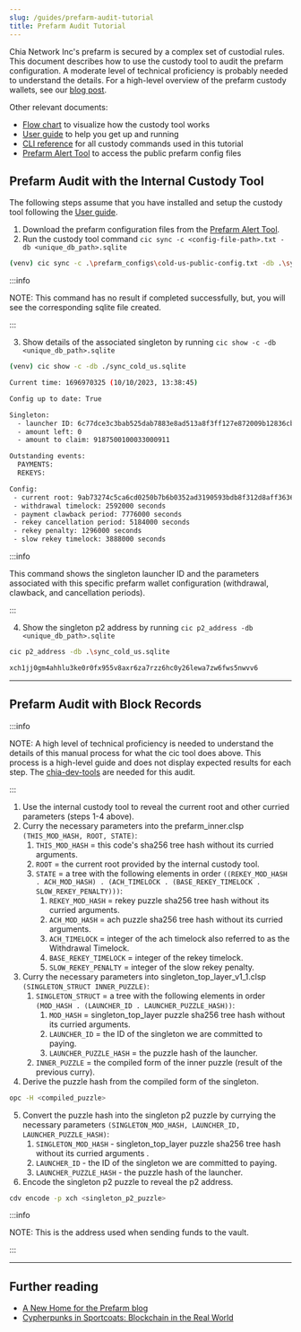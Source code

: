 ```yaml
---
slug: /guides/prefarm-audit-tutorial
title: Prefarm Audit Tutorial
---
```


Chia Network Inc's prefarm is secured by a complex set of custodial rules. This document describes how to use the custody tool to audit the prefarm configuration. A moderate level of technical proficiency is probably needed to understand the details. For a high-level overview of the prefarm custody wallets, see our [blog post](https://www.chia.net/2022/10/29/a-new-home-for-the-prefarm/).

Other relevant documents:

- [Flow chart](/img/chia-custody-tool.png) to visualize how the custody tool works
- [User guide](/guides/custody-tool-user-guide) to help you get up and running
- [CLI reference](/custody-tool) for all custody commands used in this tutorial
- [Prefarm Alert Tool](https://github.com/Chia-Network/prefarm-alert) to access the public prefarm config files

## Prefarm Audit with the Internal Custody Tool
The following steps assume that you have installed and setup the custody tool following the [User guide](/guides/custody-tool-user-guide). 

1. Download the prefarm configuration files from the [Prefarm Alert Tool](https://github.com/Chia-Network/prefarm-alert/tree/main/singleton-metadata).
2. Run the custody tool command `cic sync -c <config-file-path>.txt -db <unique_db_path>.sqlite`
```bash
(venv) cic sync -c .\prefarm_configs\cold-us-public-config.txt -db .\sync_cold_us.sqlite
```

:::info

NOTE: This command has no result if completed successfully, but, you will see the corresponding sqlite file created.

:::

3. Show details of the associated singleton by running `cic show -c -db <unique_db_path>.sqlite`
```bash
(venv) cic show -c -db ./sync_cold_us.sqlite

Current time: 1696970325 (10/10/2023, 13:38:45)

Config up to date: True

Singleton:
  - launcher ID: 6c77dce3c3bab525dab7883e8ad513a8f3ff127e872009b12836cbb1c8f26647
  - amount left: 0
  - amount to claim: 9187500100033000911

Outstanding events:
  PAYMENTS:
  REKEYS:

Config:
 - current root: 9ab73274c5ca6cd0250b7b6b0352ad3190593bdb8f312d8aff3636c95208b0fb
 - withdrawal timelock: 2592000 seconds
 - payment clawback period: 7776000 seconds
 - rekey cancellation period: 5184000 seconds
 - rekey penalty: 1296000 seconds
 - slow rekey timelock: 3888000 seconds
```

:::info

This command shows the singleton launcher ID and the parameters associated with this specific prefarm wallet configuration (withdrawal, clawback, and cancellation periods).

:::

4. Show the singleton p2 address by running `cic p2_address -db <unique_db_path>.sqlite`
```bash
cic p2_address -db .\sync_cold_us.sqlite

xch1jj0gm4ahhlu3ke0r0fx955v8axr6za7rzz6hc0y26lewa7zw6fws5nwvv6
```
---

## Prefarm Audit with Block Records

:::info

NOTE: A high level of technical proficiency is needed to understand the details of this manual process for what the cic tool does above.
This process is a high-level guide and does not display expected results for each step.
The [chia-dev-tools](https://github.com/Chia-Network/chia-dev-tools#install) are needed for this audit.

:::

1. Use the internal custody tool to reveal the current root and other curried parameters (steps 1-4 above).
2. Curry the necessary parameters into the prefarm_inner.clsp `(THIS_MOD_HASH, ROOT, STATE)`:
    1. `THIS_MOD_HASH` = this code's sha256 tree hash without its curried arguments.
    2. `ROOT` = the current root provided by the internal custody tool.
    3. `STATE` = a tree with the following elements in order `((REKEY_MOD_HASH . ACH_MOD_HASH) . (ACH_TIMELOCK . (BASE_REKEY_TIMELOCK . SLOW_REKEY_PENALTY)))`:
       1. `REKEY_MOD_HASH` = rekey puzzle sha256 tree hash without its curried arguments.
       2. `ACH_MOD_HASH` = ach puzzle sha256 tree hash without its curried arguments.
       3. `ACH_TIMELOCK` = integer of the ach timelock also referred to as the Withdrawal Timelock.
       4. `BASE_REKEY_TIMELOCK` = integer of the rekey timelock.
       5. `SLOW_REKEY_PENALTY` = integer of the slow rekey penalty.
3. Curry the necessary parameters into singleton_top_layer_v1_1.clsp `(SINGLETON_STRUCT INNER_PUZZLE)`:
    1. `SINGLETON_STRUCT` = a tree with the following elements in order `(MOD_HASH . (LAUNCHER_ID . LAUNCHER_PUZZLE_HASH))`:
       1. `MOD_HASH` = singleton_top_layer puzzle sha256 tree hash without its curried arguments.
       2. `LAUNCHER_ID` = the ID of the singleton we are committed to paying.
       3. `LAUNCHER_PUZZLE_HASH` = the puzzle hash of the launcher.
    2. `INNER_PUZZLE` = the compiled form of the inner puzzle (result of the previous curry).
4. Derive the puzzle hash from the compiled form of the singleton.
```bash
opc -H <compiled_puzzle>
```
5. Convert the puzzle hash into the singleton p2 puzzle by currying the necessary parameters `(SINGLETON_MOD_HASH, LAUNCHER_ID, LAUNCHER_PUZZLE_HASH)`:
    1. `SINGLETON_MOD_HASH` - singleton_top_layer puzzle sha256 tree hash without its curried arguments .
    2. `LAUNCHER_ID` - the ID of the singleton we are committed to paying.
    3. `LAUNCHER_PUZZLE_HASH` - the puzzle hash of the launcher.
6. Encode the singleton p2 puzzle to reveal the p2 address.
```bash
cdv encode -p xch <singleton_p2_puzzle>
```
   

:::info

NOTE: This is the address used when sending funds to the vault.

:::

---

## Further reading

- [A New Home for the Prefarm blog](https://www.chia.net/2022/10/29/a-new-home-for-the-prefarm/)
- [Cypherpunks in Sportcoats: Blockchain in the Real World](https://www.chia.net/2023/01/17/cypherpunks-in-sportcoats-chias-custody-is-a-killer-app/)
